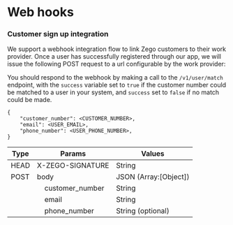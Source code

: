 # Web hooks 

### Customer sign up integration
We support a webhook integration flow to link Zego customers to their work provider. 
Once a user has successfully registered through our app, we will issue the following POST 
request to a url configurable by the work provider:

<aside class="notice">
You should respond to the webhook by making a call to the <code>/v1/user/match</code> 
endpoint, with the <code>success</code> variable set to <code>true</code> if the customer number 
could be matched to a user in your system, and <code>success</code> set to <code>false</code> 
if no match could be made.
</aside>


```
{
	"customer_number": <CUSTOMER_NUMBER>,
	"email": <USER_EMAIL>,
	"phone_number": <USER_PHONE_NUMBER>,
}
```

<table>
    <thead>
        <tr>
            <th>Type</th>
            <th colspan="2">Params</th>
            <th>Values</th>
        </tr>
    </thead>
    <tbody>
        <tr>
            <td>HEAD</td>
            <td colspan="2">X-ZEGO-SIGNATURE</td>
            <td>String</td>
        </tr>
        <tr>
            <td>POST</td>
            <td colspan="2">body</td>
            <td>JSON (Array:[Object])</td>
        </tr>
        <tr>
            <td></td>
            <td></td>
            <td>customer_number</td>
            <td>String</td>
        </tr>
        <tr>
            <td></td>
            <td></td>
            <td>email</td>
            <td>String</td>
        </tr>
        <tr>
            <td></td>
            <td></td>
            <td>phone_number</td>
            <td>String (optional)</td>
        </tr>
    </tbody>
</table>


